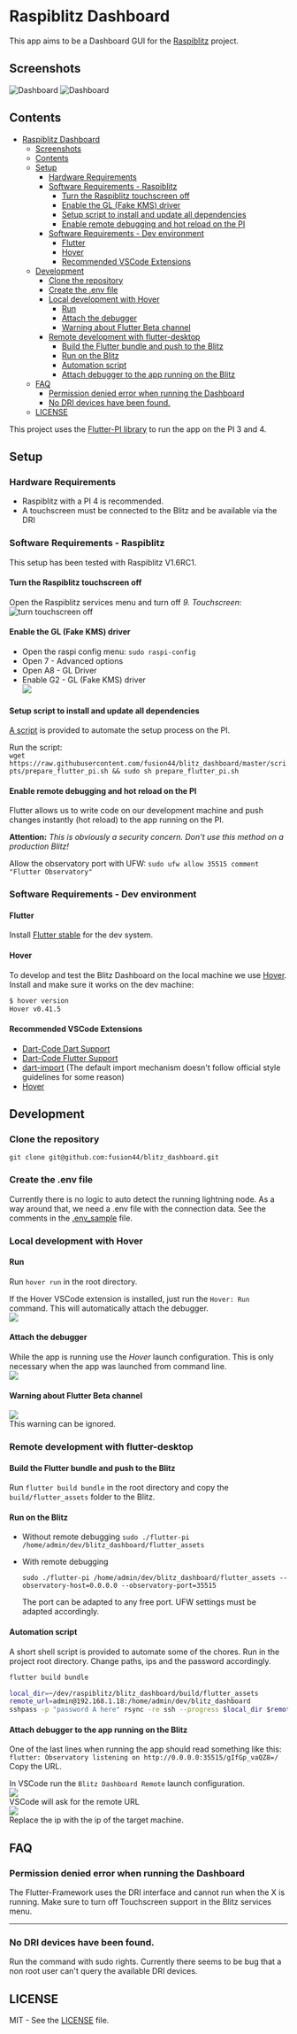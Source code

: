 # Raspiblitz Dashboard
This app aims to be a Dashboard GUI for the [Raspiblitz](https://github.com/rootzoll/raspiblitz) project.

## Screenshots
![Dashboard](screenshots/screenshot_dashboard.png)
![Dashboard](screenshots/screenshot_info_screen.png)

## Contents
- [Raspiblitz Dashboard](#raspiblitz-dashboard)
  - [Screenshots](#screenshots)
  - [Contents](#contents)
  - [Setup](#setup)
    - [Hardware Requirements](#hardware-requirements)
    - [Software Requirements - Raspiblitz](#software-requirements---raspiblitz)
      - [Turn the Raspiblitz touchscreen off](#turn-the-raspiblitz-touchscreen-off)
      - [Enable the GL (Fake KMS) driver](#enable-the-gl-fake-kms-driver)
      - [Setup script to install and update all dependencies](#setup-script-to-install-and-update-all-dependencies)
      - [Enable remote debugging and hot reload on the PI](#enable-remote-debugging-and-hot-reload-on-the-pi)
    - [Software Requirements - Dev environment](#software-requirements---dev-environment)
      - [Flutter](#flutter)
      - [Hover](#hover)
      - [Recommended VSCode Extensions](#recommended-vscode-extensions)
  - [Development](#development)
    - [Clone the repository](#clone-the-repository)
    - [Create the .env file](#create-the-env-file)
    - [Local development with Hover](#local-development-with-hover)
      - [Run](#run)
      - [Attach the debugger](#attach-the-debugger)
      - [Warning about Flutter Beta channel](#warning-about-flutter-beta-channel)
    - [Remote development with flutter-desktop](#remote-development-with-flutter-desktop)
      - [Build the Flutter bundle and push to the Blitz](#build-the-flutter-bundle-and-push-to-the-blitz)
      - [Run on the Blitz](#run-on-the-blitz)
      - [Automation script](#automation-script)
      - [Attach debugger to the app running on the Blitz](#attach-debugger-to-the-app-running-on-the-blitz)
  - [FAQ](#faq)
    - [Permission denied error when running the Dashboard](#permission-denied-error-when-running-the-dashboard)
    - [No DRI devices have been found.](#no-dri-devices-have-been-found)
  - [LICENSE](#license)

This project uses the [Flutter-PI library](https://github.com/ardera/flutter-pi) to run the app on the PI 3 and 4.

## Setup
### Hardware Requirements
* Raspiblitz with a PI 4 is recommended.
* A touchscreen must be connected to the Blitz and be available via the DRI

### Software Requirements - Raspiblitz
This setup has been tested with Raspiblitz V1.6RC1.

#### Turn the Raspiblitz touchscreen off
Open the Raspiblitz services menu and turn off *9. Touchscreen*: \
![turn touchscreen off](screenshots/touchscreen_off.png)

#### Enable the GL (Fake KMS) driver
* Open the raspi config menu: `sudo raspi-config`
* Open 7 - Advanced options
* Open A8 - GL Driver
* Enable G2 - GL (Fake KMS) driver \
  ![](screenshots/enable_modern_GL_driver.png)

#### Setup script to install and update all dependencies
[A script](scripts/prepare_flutter_pi.sh) is provided to automate the setup process on the PI.

Run the script: \
`wget https://raw.githubusercontent.com/fusion44/blitz_dashboard/master/scripts/prepare_flutter_pi.sh && sudo sh prepare_flutter_pi.sh`

#### Enable remote debugging and hot reload on the PI
Flutter allows us to write code on our development machine and push changes instantly (hot reload) to the app running on the PI.

**Attention:** *This is obviously a security concern. Don't use this method on a production Blitz!*

Allow the observatory port with UFW: `sudo ufw allow 35515 comment "Flutter Observatory"`


### Software Requirements - Dev environment
#### Flutter
Install [Flutter stable](https://flutter.dev/docs/get-started/install) for the dev system.

#### Hover
To develop and test the Blitz Dashboard on the local machine we use [Hover](https://hover.build/). 
Install and make sure it works on the dev machine:
```sh
$ hover version
Hover v0.41.5
```

#### Recommended VSCode Extensions
* [Dart-Code Dart Support](https://marketplace.visualstudio.com/items?itemName=Dart-Code.dart-code)
* [Dart-Code Flutter Support](https://marketplace.visualstudio.com/items?itemName=Dart-Code.flutter)
* [dart-import](https://marketplace.visualstudio.com/items?itemName=luanpotter.dart-import) (The default import mechanism doesn't follow official style guidelines for some reason)
* [Hover](https://marketplace.visualstudio.com/items?itemName=go-flutter.hover)

## Development
### Clone the repository
`git clone git@github.com:fusion44/blitz_dashboard.git`

### Create the .env file
Currently there is no logic to auto detect the running lightning node. As a way around that, we need a .env file with the connection data. See the comments in the [.env_sample](.env_sample) file.

### Local development with Hover
#### Run
Run `hover run` in the root directory.

If the Hover VSCode extension is installed, just run the `Hover: Run` command. This will automatically attach the debugger. \
![](screenshots/hover_run_extension_cmd.png)

#### Attach the debugger
While the app is running use the *Hover* launch configuration. This is only necessary when the app was launched from command line. \
![](screenshots/hover_attach_debugger.png)

#### Warning about Flutter Beta channel
![](screenshots/hover_warning.png) \
This warning can be ignored.

### Remote development with flutter-desktop
#### Build the Flutter bundle and push to the Blitz
Run `flutter build bundle` in the root directory and copy the `build/flutter_assets` folder to the Blitz.

#### Run on the Blitz
* Without remote debugging 
  `sudo ./flutter-pi /home/admin/dev/blitz_dashboard/flutter_assets`
* With remote debugging
  
  `sudo ./flutter-pi /home/admin/dev/blitz_dashboard/flutter_assets --observatory-host=0.0.0.0 --observatory-port=35515` 
  
  The port can be adapted to any free port. UFW settings must be adapted accordingly. 


#### Automation script
A short shell script is provided to automate some of the chores. Run in the project root directory. Change paths, ips and the password accordingly.
```sh
flutter build bundle

local_dir=~/dev/raspiblitz/blitz_dashboard/build/flutter_assets
remote_url=admin@192.168.1.18:/home/admin/dev/blitz_dashboard
sshpass -p "password A here" rsync -re ssh --progress $local_dir $remote_url
```

#### Attach debugger to the app running on the Blitz
One of the last lines when running the app should read something like this: \
`flutter: Observatory listening on http://0.0.0.0:35515/gIfGp_vaQZ8=/` \
Copy the URL.

In VSCode run the `Blitz Dashboard Remote` launch configuration. \
![](screenshots/launch_dashboard_remote.png) \
VSCode will ask for the remote URL\
![](screenshots/launch_dashboard_remote_url_entry.png) \
Replace the ip with the ip of the target machine.

## FAQ
### Permission denied error when running the Dashboard 

The Flutter-Framework uses the DRI interface and cannot run when the X is running. Make sure to turn off Touchscreen support in the Blitz services menu.

----

### No DRI devices have been found.
Run the command with sudo rights. Currently there seems to be bug that a non root user can't query the available DRI devices. 

## LICENSE
MIT - See the [LICENSE](LICENSE) file.
